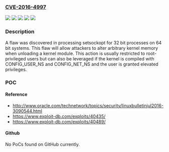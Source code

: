 ### [CVE-2016-4997](https://cve.mitre.org/cgi-bin/cvename.cgi?name=CVE-2016-4997)
![](https://img.shields.io/static/v1?label=Product&message=Red%20Hat%20Enterprise%20Linux%207&color=blue)
![](https://img.shields.io/static/v1?label=Product&message=Red%20Hat%20Enterprise%20MRG%202&color=blue)
![](https://img.shields.io/static/v1?label=Version&message=!%200%3A3.10.0-327.36.1.rt56.237.el7%20&color=brighgreen)
![](https://img.shields.io/static/v1?label=Version&message=!%201%3A3.10.0-327.rt56.197.el6rt%20&color=brighgreen)
![](https://img.shields.io/static/v1?label=Vulnerability&message=Improper%20Input%20Validation&color=brighgreen)

### Description

A flaw was discovered in processing setsockopt for 32 bit processes on 64 bit systems. This flaw will allow attackers to alter arbitrary kernel memory when unloading a kernel module. This action is usually restricted to root-privileged users but can also be leveraged if the kernel is compiled with CONFIG_USER_NS and CONFIG_NET_NS and the user is granted elevated privileges.

### POC

#### Reference
- http://www.oracle.com/technetwork/topics/security/linuxbulletinjul2016-3090544.html
- https://www.exploit-db.com/exploits/40435/
- https://www.exploit-db.com/exploits/40489/

#### Github
No PoCs found on GitHub currently.

